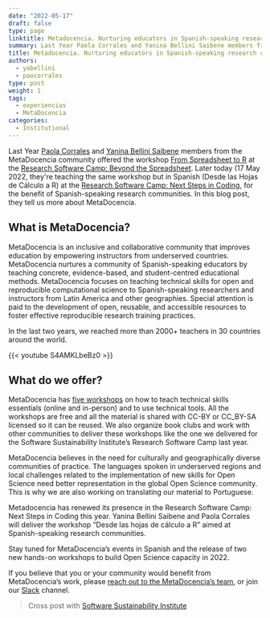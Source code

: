 ```yaml
---
date: "2022-05-17"
draft: false
type: page
linktitle: Metadocencia. Nurturing educators in Spanish-speaking research communities
summary: Last Year Paola Corrales and Yanina Bellini Saibene members from the MetaDocencia community offered the workshop From Spreadsheet to R at the Research Software Camp - Beyond the Spreadsheet. Later today (17 May 2022, they're teaching the same workshop but in Spanish (Desde las Hojas de Cálculo a R) at the Research Software Camp - Next Steps in Coding, for the benefit of Spanish-speaking research communities. In this blog post, they tell us more about MetaDocencia.
title: Metadocencia. Nurturing educators in Spanish-speaking research communities
authors: 
  - yabellini
  - paocorrales
type: post
weight: 1
tags: 
  - experiencias
  - MetaDocencia 
categories:
  - Institutional
---
```



Last Year [Paola Corrales](paocorrales.github.io/) and [Yanina Bellini Saibene](https://yabellini.netlify.app/) members from the MetaDocencia community offered the workshop [From Spreadsheet to R](https://yabellini.github.io/fromSpreadSheetToR/) at the [Research Software Camp: Beyond the Spreadsheet](https://www.software.ac.uk/RSCamp-beyond-spreadsheet). Later today (17 May 2022, they're teaching the same workshop but in Spanish (Desde las Hojas de Cálculo a R) at the [Research Software Camp: Next Steps in Coding](https://www.software.ac.uk/RSCamp-next-steps-coding), for the benefit of Spanish-speaking research communities. In this blog post, they tell us more about MetaDocencia.

## What is MetaDocencia? 

MetaDocencia is an inclusive and collaborative community that improves education by empowering instructors from underserved countries. MetaDocencia nurtures a community of Spanish-speaking educators by teaching concrete, evidence-based, and student-centred educational methods. MetaDocencia focuses on teaching technical skills for open and reproducible computational science to Spanish-speaking researchers and instructors from Latin America and other geographies. Special attention is paid to the development of open, reusable, and accessible resources to foster effective reproducible research training practices.

In the last two years, we reached more than 2000+ teachers in 30 countries around the world.

{{< youtube S4AMKLbeBz0 >}}

## What do we offer?

MetaDocencia has [five workshops](https://www.metadocencia.org/en/cursos/) on how to teach technical skills essentials (online and in-person) and to use technical tools. All the workshops are free and all the material is shared with CC-BY or CC_BY-SA licensed so it can be reused.  We also organize book clubs and work with other communities to deliver these workshops like the one we delivered for the Software Sustainability Institute’s Research Software Camp last year. 

MetaDocencia believes in the need for culturally and geographically diverse communities of practice. The languages spoken in underserved regions and local challenges related to the implementation of new skills for Open Science need better representation in the global Open Science community. This is why we are also working on translating our material to Portuguese.

Metadocencia has renewed its presence in the Research Software Camp: Next Steps in Coding this year. Yanina Bellini Saibene and Paola Corrales will deliver the workshop “Desde las hojas de cálculo a R” aimed at Spanish-speaking research communities.

Stay tuned for MetaDocencia’s events in Spanish and the release of two new hands-on workshops to build Open Science capacity in 2022.  

If you believe that you or your community would benefit from MetaDocencia’s work, please [reach out to the MetaDocencia’s team]( mailto:info@metadocencia.org), or join our [Slack](https://w3id.org/metadocencia/slack) channel. 

> Cross post with [Software Sustainability Institute](https://www.software.ac.uk/blog/2022-05-17-metadocencia-nurturing-educators-spanish-speaking-research-communities)
